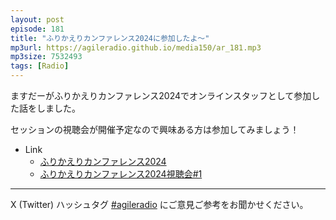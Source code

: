 ```yaml
---
layout: post
episode: 181
title: "ふりかえりカンファレンス2024に参加したよ～"
mp3url: https://agileradio.github.io/media150/ar_181.mp3
mp3size: 7532493
tags: [Radio]
---
```


ますだーがふりかえりカンファレンス2024でオンラインスタッフとして参加した話をしました。

セッションの視聴会が開催予定なので興味ある方は参加してみましょう！


- Link
  - [ふりかえりカンファレンス2024](https://retrospective.connpass.com/event/304599/)
  - [ふりかえりカンファレンス2024視聴会#1](https://retrospective.connpass.com/event/319326/)

---

X (Twitter) ハッシュタグ [#agileradio](https://twitter.com/intent/tweet?hashtags=agileradio) にご意見ご参考をお聞かせください。
